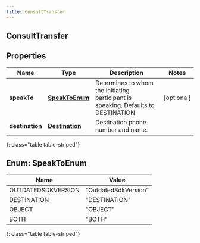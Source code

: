 ```yaml
---
title: ConsultTransfer
---
```

## ConsultTransfer


## Properties

| Name | Type | Description | Notes |
| ------------ | ------------- | ------------- | ------------- |
| **speakTo** | [**SpeakToEnum**](#SpeakToEnum) | Determines to whom the initiating participant is speaking. Defaults to DESTINATION |  [optional] |
| **destination** | [**Destination**](Destination.html) | Destination phone number and name. |  |
{: class="table table-striped"}


<a name="SpeakToEnum"></a>

## Enum: SpeakToEnum

| Name | Value |
| ---- | ----- |
| OUTDATEDSDKVERSION | &quot;OutdatedSdkVersion&quot; |
| DESTINATION | &quot;DESTINATION&quot; |
| OBJECT | &quot;OBJECT&quot; |
| BOTH | &quot;BOTH&quot; |
{: class="table table-striped"}



